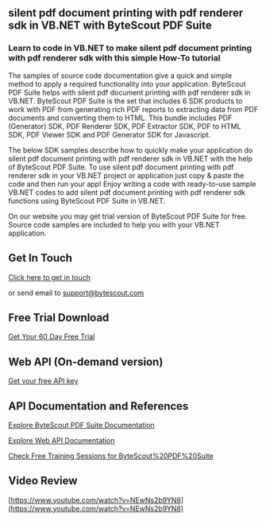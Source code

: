 ## silent pdf document printing with pdf renderer sdk in VB.NET with ByteScout PDF Suite

### Learn to code in VB.NET to make silent pdf document printing with pdf renderer sdk with this simple How-To tutorial

The samples of source code documentation give a quick and simple method to apply a required functionality into your application. ByteScout PDF Suite helps with silent pdf document printing with pdf renderer sdk in VB.NET. ByteScout PDF Suite is the set that includes 6 SDK products to work with PDF from generating rich PDF reports to extracting data from PDF documents and converting them to HTML. This bundle includes PDF (Generator) SDK, PDF Renderer SDK, PDF Extractor SDK, PDF to HTML SDK, PDF Viewer SDK and PDF Generator SDK for Javascript.

The below SDK samples describe how to quickly make your application do silent pdf document printing with pdf renderer sdk in VB.NET with the help of ByteScout PDF Suite. To use silent pdf document printing with pdf renderer sdk in your VB.NET project or application just copy & paste the code and then run your app! Enjoy writing a code with ready-to-use sample VB.NET codes to add silent pdf document printing with pdf renderer sdk functions using ByteScout PDF Suite in VB.NET.

On our website you may get trial version of ByteScout PDF Suite for free. Source code samples are included to help you with your VB.NET application.

## Get In Touch

[Click here to get in touch](https://bytescout.zendesk.com/hc/en-us/requests/new?subject=ByteScout%20PDF%20Suite%20Question)

or send email to [support@bytescout.com](mailto:support@bytescout.com?subject=ByteScout%20PDF%20Suite%20Question) 

## Free Trial Download

[Get Your 60 Day Free Trial](https://bytescout.com/download/web-installer?utm_source=github-readme)

## Web API (On-demand version)

[Get your free API key](https://pdf.co/documentation/api?utm_source=github-readme)

## API Documentation and References

[Explore ByteScout PDF Suite Documentation](https://bytescout.com/documentation/index.html?utm_source=github-readme)

[Explore Web API Documentation](https://pdf.co/documentation/api?utm_source=github-readme)

[Check Free Training Sessions for ByteScout%20PDF%20Suite](https://academy.bytescout.com/)

## Video Review

[https://www.youtube.com/watch?v=NEwNs2b9YN8](https://www.youtube.com/watch?v=NEwNs2b9YN8)